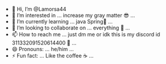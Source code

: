 - 👋 Hi, I’m @Lamorsa44
- 👀 I’m interested in ... increase my gray matter 😎 ...
- 🌱 I’m currently learning ... java Spring🍵 ... 
- 💞️ I’m looking to collaborate on ... everything 🧠 ...
- 📫 How to reach me ... just dm me or idk this is my discord id 311332091520614400 🥶 ...
- 😄 Pronouns: ... he/him ...
- ⚡ Fun fact: ... Like the coffee ☕ ...

<!---
Lamorsa44/Lamorsa44 is a ✨ special ✨ repository because its `README.md` (this file) appears on your GitHub profile.
You can click the Preview link to take a look at your changes.
--->
